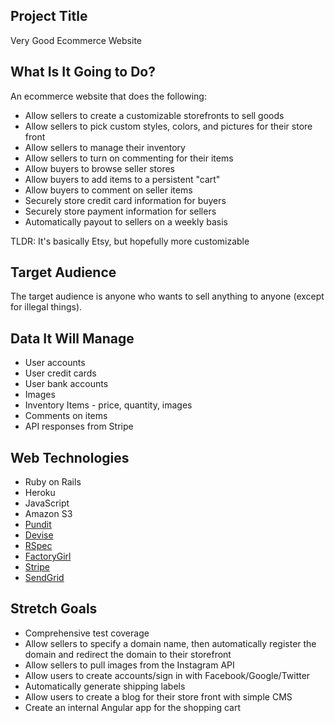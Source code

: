 ## Project Title
Very Good Ecommerce Website

## What Is It Going to Do?
An ecommerce website that does the following:
* Allow sellers to create a customizable storefronts to sell goods
* Allow sellers to pick custom styles, colors, and pictures for their store front
* Allow sellers to manage their inventory
* Allow sellers to turn on commenting for their items
* Allow buyers to browse seller stores
* Allow buyers to add items to a persistent "cart"
* Allow buyers to comment on seller items
* Securely store credit card information for buyers
* Securely store payment information for sellers
* Automatically payout to sellers on a weekly basis

TLDR: It's basically Etsy, but hopefully more customizable

## Target Audience
The target audience is anyone who wants to sell anything to anyone (except for illegal things).

## Data It Will Manage
* User accounts
* User credit cards
* User bank accounts
* Images
* Inventory Items - price, quantity, images
* Comments on items
* API responses from Stripe

## Web Technologies
* Ruby on Rails
* Heroku
* JavaScript
* Amazon S3
* [Pundit](https://github.com/elabs/pundit)
* [Devise](https://github.com/plataformatec/devise)
* [RSpec](http://rspec.info/)
* [FactoryGirl](https://www.youtube.com/watch?v=9UZmtqpc6wM)
* [Stripe](https://stripe.com/)
* [SendGrid](https://sendgrid.com/)

## Stretch Goals
* Comprehensive test coverage
* Allow sellers to specify a domain name, then automatically register the domain and redirect the domain to their storefront
* Allow sellers to pull images from the Instagram API
* Allow users to create accounts/sign in with Facebook/Google/Twitter
* Automatically generate shipping labels
* Allow users to create a blog for their store front with simple CMS
* Create an internal Angular app for the shopping cart
